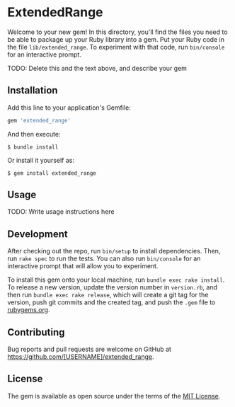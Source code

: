 # ExtendedRange

Welcome to your new gem! In this directory, you'll find the files you need to be able to package up your Ruby library into a gem. Put your Ruby code in the file `lib/extended_range`. To experiment with that code, run `bin/console` for an interactive prompt.

TODO: Delete this and the text above, and describe your gem

## Installation

Add this line to your application's Gemfile:

```ruby
gem 'extended_range'
```

And then execute:

    $ bundle install

Or install it yourself as:

    $ gem install extended_range

## Usage

TODO: Write usage instructions here

## Development

After checking out the repo, run `bin/setup` to install dependencies. Then, run `rake spec` to run the tests. You can also run `bin/console` for an interactive prompt that will allow you to experiment.

To install this gem onto your local machine, run `bundle exec rake install`. To release a new version, update the version number in `version.rb`, and then run `bundle exec rake release`, which will create a git tag for the version, push git commits and the created tag, and push the `.gem` file to [rubygems.org](https://rubygems.org).

## Contributing

Bug reports and pull requests are welcome on GitHub at https://github.com/[USERNAME]/extended_range.

## License

The gem is available as open source under the terms of the [MIT License](https://opensource.org/licenses/MIT).
